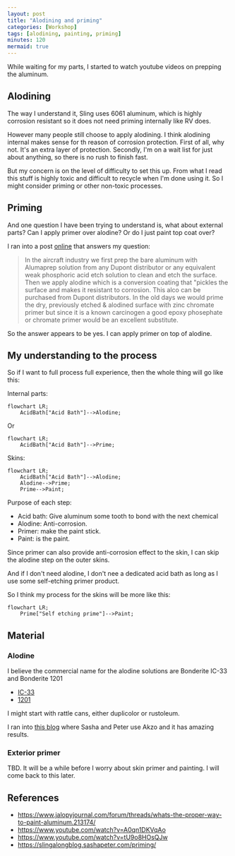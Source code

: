 ```yaml
---
layout: post
title: "Alodining and priming"
categories: [Workshop]
tags: [alodining, painting, priming]
minutes: 120
mermaid: true
---
```


While waiting for my parts, I started to watch youtube videos on prepping the aluminum.

## Alodining

The way I understand it, Sling uses 6061 aluminum, which is highly corrosion resistant so it does not need priming internally like RV does.

However many people still choose to apply alodining. I think alodining internal makes sense for th reason of corrosion protection. First of
all, why not. It's an extra layer of protection. Secondly, I'm on a wait list for just about anything, so there is no rush to finish fast.

But my concern is on the level of difficulty to set this up. From what I read this stuff is highly toxic and difficult to recycle when I'm done
using it. So I might consider priming or other non-toxic processes.

## Priming

And one question I have been trying to understand is, what about external parts? Can I apply primer over alodine? Or do I just paint top coat over?

I ran into a post [online](https://www.jalopyjournal.com/forum/threads/whats-the-proper-way-to-paint-aluminum.213174/) that answers my question:

> In the aircraft industry we first prep the bare aluminum with Alumaprep solution from any Dupont distributor or any equivalent weak phosphoric acid etch solution to clean and etch the surface. Then we apply alodine which is a conversion coating that "pickles the surface and makes it resistant to corrosion. This alco can be purchased from Dupont distributors. In the old days we would prime the dry, previously etched & alodined surface with zinc chromate primer but since it is a known carcinogen a good epoxy phosephate or chromate primer would be an excellent substitute.

So the answer appears to be yes. I can apply primer on top of alodine.

## My understanding to the process

So if I want to full process full experience, then the whole thing will go like this:

Internal parts:

```mermaid
flowchart LR;
    AcidBath["Acid Bath"]-->Alodine;
```

Or

```mermaid
flowchart LR;
    AcidBath["Acid Bath"]-->Prime;
```

Skins:

```mermaid
flowchart LR;
    AcidBath["Acid Bath"]-->Alodine;
    Alodine-->Prime;
    Prime-->Paint;
```

Purpose of each step:

- Acid bath: Give aluminum some tooth to bond with the next chemical
- Alodine: Anti-corrosion.
- Primer: make the paint stick.
- Paint: is the paint.

Since primer can also provide anti-corrosion effect to the skin, I can skip the alodine step on the outer skins.

And if I don't need alodine, I don't nee a dedicated acid bath as long as I use some self-etching primer product.

So I think my process for the skins will be more like this:

```mermaid
flowchart LR;
    Prime["Self etching prime"]-->Paint;
```

## Material

### Alodine

I believe the commercial name for the alodine solutions are Bonderite IC-33 and Bonderite 1201

- [IC-33](https://www.aircraftspruce.com/catalog/cspages/alumiprep.php)
- [1201](https://www.aircraftspruce.com/catalog/cspages/alodine1201.php)

I might start with rattle cans, either duplicolor or rustoleum.

I ran into [this blog](https://slingalongblog.sashapeter.com/priming/) where Sasha and Peter use Akzo and it has amazing results.

### Exterior primer

TBD. It will be a while before I worry about skin primer and painting. I will come back to this later.

## References

- https://www.jalopyjournal.com/forum/threads/whats-the-proper-way-to-paint-aluminum.213174/
- https://www.youtube.com/watch?v=A0qn1DKVqAo
- https://www.youtube.com/watch?v=tU9o8HOsQJw
- https://slingalongblog.sashapeter.com/priming/

